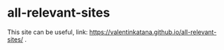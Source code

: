 # all-relevant-sites

This site can be useful, link: https://valentinkatana.github.io/all-relevant-sites/ .
